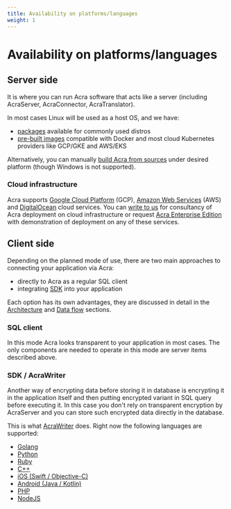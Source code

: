 ```yaml
---
title: Availability on platforms/languages
weight: 1
---
```


# Availability on platforms/languages

## Server side

It is where you can run Acra software that acts like a server (including AcraServer, AcraConnector, AcraTranslator).

In most cases Linux will be used as a host OS, and we have:
* [packages](/acra/getting-started/installing/installing-acra-from-repository/) available for commonly used distros
* [pre-built images](/acra/getting-started/installing/launching-acra-from-docker-images/) compatible with Docker and most cloud Kubernetes providers like GCP/GKE and AWS/EKS

Alternatively, you can manually [build Acra from sources](/acra/getting-started/installing/installing-acra-from-sources/) under desired platform (though Windows is not supported).

### Cloud infrastructure

Acra supports [Google Cloud Platform](https://cloud.google.com/) (GCP), [Amazon Web Services](https://aws.amazon.com/) (AWS) and [DigitalOcean](https://www.digitalocean.com/)
cloud services. You can [write to us](mailto:sales@cossacklabs.com) for consultancy of Acra deployment on cloud infrastructure
or request [Acra Enterprise Edition](/acra/enterprise-edition/) with demonstration of deployment on any of these services.


## Client side

Depending on the planned mode of use, there are two main approaches to connecting your application via Acra:
* directly to Acra as a regular SQL client
* integrating [SDK](/acra/acra-in-depth/architecture/sdks/) into your application

Each option has its own advantages, they are discussed in detail in the [Architecture](/acra/acra-in-depth/architecture/) and [Data flow](/acra/acra-in-depth/data-flow/) sections.

### SQL client

In this mode Acra looks transparent to your application in most cases. The only components are needed to operate in this mode are server items described above.

### SDK / AcraWriter

Another way of encrypting data before storing it in database is encrypting it in the application itself
and then putting encrypted variant in SQL query before executing it.
In this case you don't rely on transparent encryption by AcraServer and you can store such encrypted data directly in the database.

This is what [AcraWriter](/acra/acra-in-depth/architecture/sdks/acrawriter/) does. Right now the following languages are supported:
* [Golang](https://github.com/cossacklabs/acra/tree/master/examples/golang)
* [Python](https://github.com/cossacklabs/acra/tree/master/examples/python)
* [Ruby](https://github.com/cossacklabs/acra/tree/master/examples/ruby)
* [C++](https://github.com/cossacklabs/acra/tree/master/examples/cpp)
* [iOS (Swift / Objective-C)](https://github.com/cossacklabs/acra/tree/master/examples/objc)
* [Android (Java / Kotlin)](https://github.com/cossacklabs/acra/tree/master/examples/android_java)
* [PHP](https://github.com/cossacklabs/acra/tree/master/examples/php)
* [NodeJS](https://github.com/cossacklabs/acra/tree/master/examples/nodejs)
